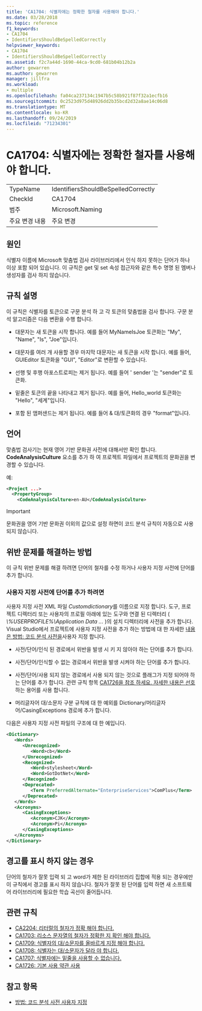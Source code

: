 ```yaml
---
title: 'CA1704: 식별자에는 정확한 철자를 사용해야 합니다.'
ms.date: 03/28/2018
ms.topic: reference
f1_keywords:
- CA1704
- IdentifiersShouldBeSpelledCorrectly
helpviewer_keywords:
- CA1704
- IdentifiersShouldBeSpelledCorrectly
ms.assetid: f2c7a44d-1690-44ca-9cd0-681b04b12b2a
author: gewarren
ms.author: gewarren
manager: jillfra
ms.workload:
- multiple
ms.openlocfilehash: fa04ca237134c1947b5c58b921f87f32a1ecfb16
ms.sourcegitcommit: 0c2523d975d48926dd2b35bcd2d32a8ae14c06d8
ms.translationtype: MT
ms.contentlocale: ko-KR
ms.lasthandoff: 09/24/2019
ms.locfileid: "71234301"
---
```

# <a name="ca1704-identifiers-should-be-spelled-correctly"></a>CA1704: 식별자에는 정확한 철자를 사용해야 합니다.

|||
|-|-|
|TypeName|IdentifiersShouldBeSpelledCorrectly|
|CheckId|CA1704|
|범주|Microsoft.Naming|
|주요 변경 내용|주요 변경|

## <a name="cause"></a>원인

식별자 이름에 Microsoft 맞춤법 검사 라이브러리에서 인식 하지 못하는 단어가 하나 이상 포함 되어 있습니다. 이 규칙은 get 및 set 속성 접근자와 같은 특수 명명 된 멤버나 생성자를 검사 하지 않습니다.

## <a name="rule-description"></a>규칙 설명

이 규칙은 식별자를 토큰으로 구문 분석 하 고 각 토큰의 맞춤법을 검사 합니다. 구문 분석 알고리즘은 다음 변환을 수행 합니다.

- 대문자는 새 토큰을 시작 합니다. 예를 들어 MyNameIsJoe 토큰화는 "My", "Name", "Is", "Joe"입니다.

- 대문자를 여러 개 사용할 경우 마지막 대문자는 새 토큰을 시작 합니다. 예를 들어, GUIEditor 토큰화을 "GUI", "Editor"로 변환할 수 있습니다.

- 선행 및 후행 아포스트로피는 제거 됩니다. 예를 들어 ' sender '는 "sender"로 토큰화.

- 밑줄은 토큰의 끝을 나타내고 제거 됩니다. 예를 들어, Hello_world 토큰화는 "Hello", "세계"입니다.

- 포함 된 앰퍼샌드는 제거 됩니다. 예를 들어 & 대/토큰화의 경우 "format"입니다.

## <a name="language"></a>언어

맞춤법 검사기는 현재 영어 기반 문화권 사전에 대해서만 확인 합니다. **CodeAnalysisCulture** 요소를 추가 하 여 프로젝트 파일에서 프로젝트의 문화권을 변경할 수 있습니다.

예:

```xml
<Project ...>
  <PropertyGroup>
    <CodeAnalysisCulture>en-AU</CodeAnalysisCulture>
```

> [!IMPORTANT]
> 문화권을 영어 기반 문화권 이외의 값으로 설정 하면이 코드 분석 규칙이 자동으로 사용 되지 않습니다.

## <a name="how-to-fix-violations"></a>위반 문제를 해결하는 방법

이 규칙 위반 문제를 해결 하려면 단어의 철자를 수정 하거나 사용자 지정 사전에 단어를 추가 합니다.

### <a name="to-add-words-to-a-custom-dictionary"></a>사용자 지정 사전에 단어를 추가 하려면

사용자 지정 사전 XML 파일 *Customdictionary*를 이름으로 지정 합니다. 도구, 프로젝트 디렉터리 또는 사용자의 프로필 아래에 있는 도구와 연결 된 디렉터리 ( *\\%USERPROFILE%\Application Data ...* )의 설치 디렉터리에 사전을 추가 합니다. Visual Studio에서 프로젝트에 사용자 지정 사전을 추가 하는 방법에 대 한 자세한 [내용은 방법: 코드 분석 사전을](../code-quality/how-to-customize-the-code-analysis-dictionary.md)사용자 지정 합니다.

- 사전/단어/인식 된 경로에서 위반을 발생 시 키 지 않아야 하는 단어를 추가 합니다.

- 사전/단어/인식할 수 없는 경로에서 위반을 발생 시켜야 하는 단어를 추가 합니다.

- 사전/단어/사용 되지 않는 경로에서 사용 되지 않는 것으로 플래그가 지정 되어야 하는 단어를 추가 합니다. 관련 규칙 항목 [CA1726을 참조 하세요. 자세한 내용은 선호](../code-quality/ca1726-use-preferred-terms.md) 하는 용어를 사용 합니다.

- 머리글자어 대/소문자 구분 규칙에 대 한 예외를 Dictionary/머리글자어/CasingExceptions 경로에 추가 합니다.

다음은 사용자 지정 사전 파일의 구조에 대 한 예입니다.

```xml
<Dictionary>
   <Words>
      <Unrecognized>
         <Word>cb</Word>
      </Unrecognized>
      <Recognized>
         <Word>stylesheet</Word>
         <Word>GotDotNet</Word>
      </Recognized>
      <Deprecated>
         <Term PreferredAlternate="EnterpriseServices">ComPlus</Term>
      </Deprecated>
   </Words>
   <Acronyms>
      <CasingExceptions>
         <Acronym>CJK</Acronym>
         <Acronym>Pi</Acronym>
      </CasingExceptions>
   </Acronyms>
</Dictionary>
```

## <a name="when-to-suppress-warnings"></a>경고를 표시 하지 않는 경우

단어의 철자가 잘못 입력 되 고 word가 제한 된 라이브러리 집합에 적용 되는 경우에만이 규칙에서 경고를 표시 하지 않습니다. 철자가 잘못 된 단어를 입력 하면 새 소프트웨어 라이브러리에 필요한 학습 곡선이 줄어듭니다.

## <a name="related-rules"></a>관련 규칙

- [CA2204: 리터럴의 철자가 정확 해야 합니다.](../code-quality/ca2204-literals-should-be-spelled-correctly.md)
- [CA1703: 리소스 문자열의 철자가 정확한 지 확인 해야 합니다.](../code-quality/ca1703-resource-strings-should-be-spelled-correctly.md)
- [CA1709: 식별자의 대/소문자를 올바르게 지정 해야 합니다.](../code-quality/ca1709-identifiers-should-be-cased-correctly.md)
- [CA1708: 식별자는 대/소문자가 달라 야 합니다.](../code-quality/ca1708-identifiers-should-differ-by-more-than-case.md)
- [CA1707: 식별자에는 밑줄을 사용할 수 없습니다.](../code-quality/ca1707-identifiers-should-not-contain-underscores.md)
- [CA1726: 기본 사용 약관 사용](../code-quality/ca1726-use-preferred-terms.md)

## <a name="see-also"></a>참고 항목

- [방법: 코드 분석 사전 사용자 지정](../code-quality/how-to-customize-the-code-analysis-dictionary.md)
